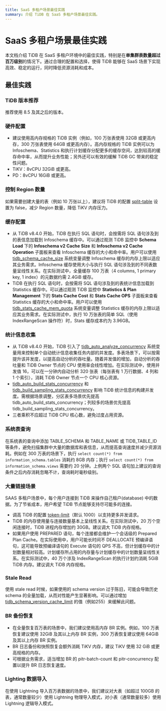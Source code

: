```yaml
---
title: SaaS 多租户场景最佳实践
summary: 介绍 TiDB 在 SaaS 多租户场景最佳实践。
---
```


# SaaS 多租户场景最佳实践

本文档介绍 TiDB 在 SaaS 多租户环境中的最佳实践，特别是在**单集群表数量超过百万级别**的情况下。通过合理的配置和选择，使得 TiDB 能够在 SaaS 场景下实现高效、稳定的运行，同时降低资源消耗和成本。

## 最佳实践

### TiDB 版本推荐

推荐使用 8.5 及其之后的版本。

### 硬件配置

* 建议使用高内存规格的 TiDB 实例（例如，100 万张表使用 32GB 或更高内存，300 万张表使用 64GB 或更高内存）。高内存规格的 TiDB 实例可以为 Infoschema、Statistics 和执行计划缓存分配更多的缓存空间，达到较高的缓存命中率，从而提升业务性能；另外还可以有效的缓解 TiDB GC 带来的稳定性问题。
* TiKV：8vCPU 32GiB 或更高。
* PD：8vCPU 16GiB 或更高。

### 控制 Region 数量

如果需要创建大量的表（例如 10 万张以上），建议将 TiDB 的配置  [split-table](/tidb-configuration-file.md#split-table) 设置为 false，减少 Region 数量，降低 TiKV 内存压力。

### 缓存配置

* 从 TiDB v8.4.0 开始，TiDB 在执行 SQL 语句时，会按需将 SQL 语句涉及到的表信息加载到 Infoschema 缓存中。可以通过观测 TiDB 监控中 **Schema Load** 下的 **Infoschema v2 Cache Size** 和 **Infoschema v2 Cache Operation** 子面板来查看 Infoschema 缓存的大小和命中率。用户可以使用 [tidb_schema_cache_size](/system-variables.md#tidb_schema_cache_size-从-v800-版本开始引入) 系统变量调整 Infoschema 缓存的内存上限以适应其业务需求。Infoschema 缓存使用大小与执行 SQL 语句涉及到的不同表数量呈线性关系。在实际测试中，全量缓存 100 万表（4 columns, 1 primary key, 1 index）的元数据约需 2.4GiB 缓存。
* TiDB 在执行 SQL 语句时，会按需将 SQL 语句涉及到的表统计信息加载到 Statistics 缓存中。可以通过观测 TiDB 监控中 **Statistics & Plan Management** 下的 **Stats Cache Cost** 和 **Stats Cache OPS** 子面板来查看 Statistics 缓存的大小和命中率。用户可以使用 [tidb_stats_cache_mem_quota](/system-variables.md#tidb_stats_cache_mem_quota-从-v610-版本开始引入) 系统变量调整 Statistics 缓存的内存上限以适应其业务需求。在实际测试中，执行 10 万张表的简单 SQL（使用 IndexRangeScan 操作符）时，Stats 缓存成本约为 3.96GB。

### 统计信息收集

* 从 TiDB v8.4.0 开始，TiDB 引入了 [tidb_auto_analyze_concurrency](/system-variables.md#tidb_auto_analyze_concurrency-从-v840-版本开始引入) 系统变量用来控制单个自动统计信息收集任务内部的并发度。多表场景下，可以按需提升该并发度，以提高自动分析的吞吐量。随着并发值的增加，自动分析的吞吐量和 TiDB Owner 节点的 CPU 使用率会线性增加。在实际测试中，使用并发值 16，可以在一分钟内自动分析 320 张表（每张表有 1 万行数据、4 列和 1 个索引），消耗 TiDB Owner 节点一个 CPU 核心资源。
* [tidb_auto_build_stats_concurrency](/system-variables.md#tidb_auto_build_stats_concurrency-从-v650-版本开始引入) 和 [tidb_build_sampling_stats_concurrency](/system-variables.md#tidb_build_sampling_stats_concurrency-从-v750-版本开始引入) 影响 TiDB 统计信息的构建并发度。需根据场景调整，分区表多场景优先提高 tidb_auto_build_stats_concurrency；列较多的场景优先提高 tidb_build_sampling_stats_concurrency。
* 三者乘积不应超过 TiDB CPU 核心数，避免过度占用资源。

### 系统表查询

在系统表的查询中添加 TABLE_SCHEMA 和 TABLE_NAME 或 TIDB_TABLE_ID 等条件，避免扫描集群中大量的数据库和表信息，从而提高查询速度并减少资源消耗。例如在 300 万表的场景下，执行 `select count(*) from information_schema.tables` 消耗约 8GB 内存；执行 `select count(*) from information_schema.views` 需要约 20 分钟。上例两个 SQL 语句加上建议的查询条件之后内存消耗忽略不计，查询耗时毫秒级别。

### 大量链接场景

SAAS 多租户场景中，每个用户连接到 TiDB 来操作自己租户(database) 中的数据。为了节省成本，用户希望 TiDB 节点能够支持尽可能多的连接。
* 调高 TiDB 的配置 [token-limit](/tidb-configuration-file.md#token-limit)（默认 1000）以支持更多并发请求。
* TiDB 的内存使用量与连接数量基本上呈线性关系。在实际测试中，20 万个空闲连接时，TiDB 进程内存增加约 30GB。建议调大 TiDB 内存规格。
* 如果用户使用 PREPARED 语句，每个连接都会维护一个会话级的 Prepared Plan Cache。在实际使用中，用户可能长时间不 DEALLOCATE 预编译语句，这可能导致预编译语句的 Execute 语句的 QPS 不高，但计划缓存中的计划数量相对较高。计划缓存所占用的内存量与计划缓存中的计划数量呈线性关系。在实际测试中，40 万个涉及 IndexRangeScan 的执行计划约消耗 5GiB TiDB 内存。建议调大 TiDB 内存规格。

### Stale Read

使用 stale read 时候，如果使用的 schema version 过于陈旧，可能会导致历史 schema 的全量加载，从而对性能产生显著影响。可以通过增加[tidb_schema_version_cache_limit](/system-variables.md#tidb_schema_version_cache_limit-从-v740-版本开始引入) 的值（例如255）来缓解此问题。

### BR 备份恢复

* 在全量恢复百万表的场景中，我们建议使用高内存 BR 实例。例如，100 万表恢复建议使用 32GiB 及其以上内存 BR 实例，300 万表恢复建议使用 64GiB 及其以上内存 BR 实例。
* BR 日志备份和快照恢复会额外消耗 TiKV 内存，建议 TiKV 使用 32 GiB 或更高规格的内存。
* 可根据业务需求，适当增加 BR 的 pitr-batch-count 和 pitr-concurrency 配置以提升 BR 日志恢复速度。

### Lighting 数据导入
在使用 Lightning 导入百万表数据的场景中，我们建议对大表（如超过 100GB 的表，通常数量较少）使用 Lightning 物理导入模式，对小表（通常数量较多）使用 Lightning 逻辑导入模式。